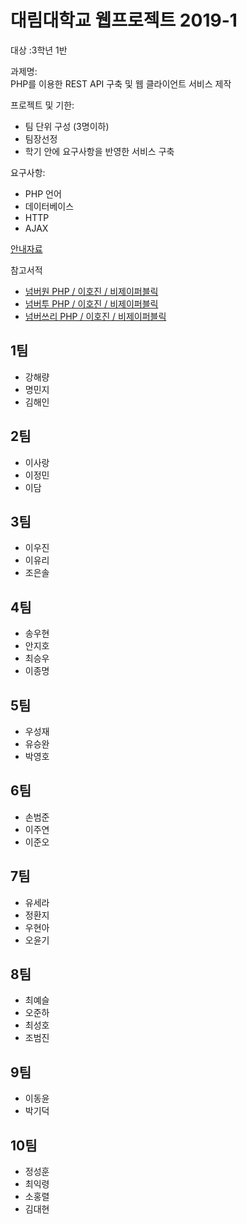 # 대림대학교 웹프로젝트 2019-1
대상 :3학년 1반  

과제명:  
PHP를 이용한 REST API 구축 및 웹 클라이언트 서비스 제작

프로젝트 및 기한:  
* 팀 단위 구성 (3명이하)
* 팀장선정
* 학기 안에 요구사항을 반영한 서비스 구축
 
요구사항:  
* PHP 언어
* 데이터베이스
* HTTP
* AJAX

[안내자료](https://docs.google.com/document/d/e/2PACX-1vRZOal8vWSkA1li2w3nKTY3JZKYB8I6PlL3SC1E2k3caFs4XGKPCG03AqQk0KEDWBbYVlizJz-QOiuq/pub)

참고서적  
* [넘버원 PHP / 이호진 / 비제이퍼블릭](http://www.yes24.com/Product/Goods/58072892?scode=032&OzSrank=2)
* [넘버투 PHP / 이호진 / 비제이퍼블릭](http://www.yes24.com/Product/Goods/58072899?scode=032&OzSrank=3)
* [넘버쓰리 PHP / 이호진 / 비제이퍼블릭](http://www.yes24.com/Product/Goods/58072905?scode=032&OzSrank=1)

## 1팀

* 강해량
* 명민지
* 김해인

## 2팀
* 이사랑
* 이정민
* 이담

## 3팀
* 이우진
* 이유리
* 조은솔

## 4팀
* 송우현
* 안지호
* 최승우
* 이종명

## 5팀
* 우성재
* 유승완
* 박영호

## 6팀
* 손범준
* 이주연
* 이준오

## 7팀
* 유세라
* 정환지
* 우현아
* 오윤기

## 8팀
* 최예슬
* 오준하
* 최성호
* 조범진

## 9팀
* 이동윤
* 박기덕

## 10팀
* 정성훈
* 최익령
* 소홍렬
* 김대현
